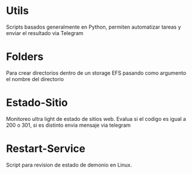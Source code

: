 # Utils
Scripts basados generalmente en Python, permiten automatizar tareas y enviar el resultado via Telegram

# Folders
Para crear directorios dentro de un storage EFS pasando como argumento el nombre del directorio

# Estado-Sitio
Monitoreo ultra light de estado de sitios web. Evalua si el codigo es igual a 200 o 301, si es distinto envia mensaje via telegram

# Restart-Service
Script para revision de estado de demonio en Linux.